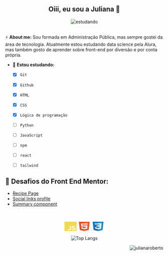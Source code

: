 <div align="center">

## Oiii, eu sou a Juliana 👋
    
</div>

<div style="display: block" align="center">
    
<img align="center" alt="estudando" height="170" width="420" src="https://i.imgur.com/XWkm8rK.gif">

</div><br>

⚡ **About me:** Sou formada em Administração Pública, mas sempre gostei da área de tecnologia. Atualmente estou estudando data science pela Alura, mas também gosto de aprender sobre front-end por diversão e por conta própria.
<br>
- 📖 **Estou estudando:**
    - [x] `Git`
    - [x] `Github`
    - [x] `HTML`
    - [x] `CSS`
    - [x] `Lógica de programação`
    - [ ] `Python`
    - [ ] `JavaScript`
    - [ ] `npm`
    - [ ] `react`
    - [ ] `tailwind`
  

## 🌱 Desafios do Front End Mentor: 
- [Recipe Page](https://julianaroberto.github.io/recipe-page/)
- [Social links profile](https://julianaroberto.github.io/card-links/)
- [Summary component](https://julianaroberto.github.io/summary/)
<br>
  
<div style="display: inline_block" align="center"><br>
  <img align="center" alt="Js" height="30" width="40" src="https://raw.githubusercontent.com/devicons/devicon/master/icons/javascript/javascript-plain.svg">
  <img align="center" alt="html" height="30" width="40" src="https://raw.githubusercontent.com/devicons/devicon/master/icons/html5/html5-original.svg">
  <img align="center" alt="CSS" height="30" width="40" src="https://raw.githubusercontent.com/devicons/devicon/master/icons/css3/css3-original.svg">
<!--   <img align="center" alt="Python" height="30" width="40" src="https://raw.githubusercontent.com/devicons/devicon/master/icons/python/python-original.svg">
</div> -->

<br>

<div align="center">
  
![Top Langs](https://github-readme-stats.vercel.app/api/top-langs/?username=julianaroberto&layout=compact) 

<p align="right"> <img src="https://komarev.com/ghpvc/?username=julianaroberto&label=Profile%20views&color=0e75b6&style=plastic" alt="julianaroberto" /> </p>
</div>

<!--<div>
<a href="https://github.com/julianaroberto">
<img loading="lazy" height="180em" src="https://github-readme-stats.vercel.app/api/top-langs/?username=julianaroberto&layout=compact&langs_count=7&theme=dracula"/>
<img loading="lazy" height="180em" src="https://github-readme-stats.vercel.app/api?username=julianaroberto&show_icons=true&theme=dracula&include_all_commits=true&count_private=true"/>
</div> -->
